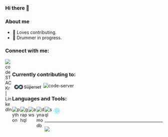 ### Hi there 👋

### About me

- 🔭 Loves contributing.
- 🌱 Drummer in progress.

### Connect with me:
[<img align="left" alt="codeSTACKr | LinkedIn" width="22px" src="https://cdn.jsdelivr.net/npm/simple-icons@v3/icons/linkedin.svg" />][linkedin]

<br />

### Currently contributing to:
[<img align="left" alt="superset" title="Superset" width="100px" src="https://raw.githubusercontent.com/apache/incubator-superset/master/superset-frontend/branding/superset-logo-horiz-apache.png" />][Apache SuperSet]
[<img align="left" alt="code-server" title="Code Server" width="100px" height="20px" src="https://raw.githubusercontent.com/cdr/code-server/v3.8.0/doc/assets/screenshot.png" />][Code Server]

<br />

### Languages and Tools:

[<img align="left" alt="python" title="python" width="26px" src="https://img.icons8.com/nolan/64/python.png" />][python]
[<img align="left" alt="graphql" title="graphql" width="26px" src="https://img.icons8.com/color/48/000000/graphql.png" />][graphql]
[<img align="left" alt="aws" title="aws" width="26px" src="https://img.icons8.com/color/48/000000/amazon-web-services.png" />][aws]
[<img align="left" alt="dynamodb" title="dynamodb" width="26px" src="https://img.icons8.com/fluent/48/000000/database.png"/>][dynamodb]
[<img align="left" alt="sql" title="mysql" width="26px" src="https://img.icons8.com/dusk/64/000000/database.png"/>][sql]
[<img align="left" alt="react" title="react" width="26px" src="https://raw.githubusercontent.com/github/explore/80688e429a7d4ef2fca1e82350fe8e3517d3494d/topics/react/react.png" />][react]


<br />
<br />

---

<img align="left" src="https://github-readme-stats.vercel.app/api?username=mayurnewase&show_icons=true&hide_border=true" />


[python]: https://www.python.org/
[graphql]: https://graphql.org/
[aws]: https://aws.amazon.com/
[dynamodb]: https://aws.amazon.com/dynamodb
[sql]: https://www.mysql.com/
[react]: https://reactjs.org/
[Apache SuperSet]: https://github.com/apache/incubator-superset
[Code Server]: https://github.com/cdr/code-server
[linkedin]: https://www.linkedin.com/in/mayur-newase
